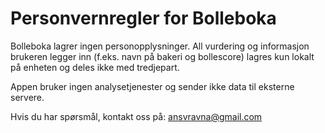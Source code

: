 # Personvernregler for Bolleboka

Bolleboka lagrer ingen personopplysninger. All vurdering og informasjon brukeren legger inn (f.eks. navn på bakeri og bollescore) lagres kun lokalt på enheten og deles ikke med tredjepart.

Appen bruker ingen analysetjenester og sender ikke data til eksterne servere.

Hvis du har spørsmål, kontakt oss på: ansvravna@gmail.com
